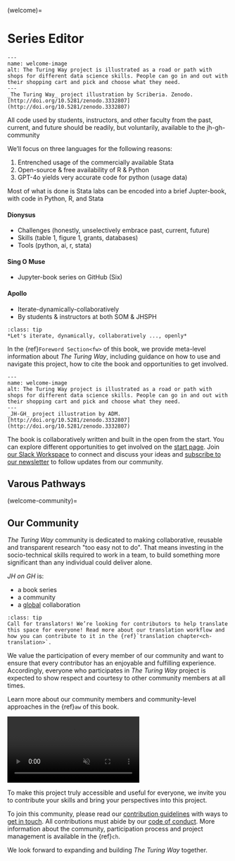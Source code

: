 (welcome)=
# Series Editor


```{figure} https://upload.wikimedia.org/wikipedia/commons/6/6f/Top_StackOverflow_Tags.png
---
name: welcome-image
alt: The Turing Way project is illustrated as a road or path with shops for different data science skills. People can go in and out with their shopping cart and pick and choose what they need.
---
_The Turing Way_ project illustration by Scriberia. Zenodo. [http://doi.org/10.5281/zenodo.3332807](http://doi.org/10.5281/zenodo.3332807)
```

All code used by students, instructors, and other faculty from the past, current, and future should be readily, but voluntarily, available to the jh-gh-community

We’ll focus on three languages for the following reasons:
1. Entrenched usage of the commercially available Stata
2. Open-source & free availability of R & Python
3. GPT-4o yields very accurate code for python (usage data)

Most of what is done is Stata labs can be encoded into a brief Jupter-book, with code in Python, R, and Stata 

####  Dionysus 
- Challenges (honestly, unselectively embrace past, current, future)  
- Skills (table 1, figure 1, grants, databases)
- Tools (python, ai, r, stata)

####  Sing O Muse
- Jupyter-book series on GitHub (Six)

####  Apollo 
- Iterate-dynamically-collaboratively 
- By students & instructors at both SOM & JHSPH  

```{admonition} Top Tip
:class: tip
*Let's iterate, dynamically, collaboratively ..., openly*
```

In the {ref}`Foreword Section<fw>` of this book, we provide meta-level information about _The Turing Way_, including guidance on how to use and navigate this project, how to cite the book and opportunities to get involved.


```{figure} https://abikesa.github.io/zarathustra/python.png
---
name: welcome-image
alt: The Turing Way project is illustrated as a road or path with shops for different data science skills. People can go in and out with their shopping cart and pick and choose what they need.
---
_JH-GH_ project illustration by ADM. [http://doi.org/10.5281/zenodo.3332807](http://doi.org/10.5281/zenodo.3332807)
```



The book is collaboratively written and built in the open from the start.
You can explore different opportunities to get involved on the [start page](https://the-turing-way.start.page/).
Join [our Slack Workspace](https://join.slack.com/t/theturingway/shared_invite/zt-fn608gvb-h_ZSpoA29cCdUwR~TIqpBw) to connect and discuss your ideas and [subscribe to our newsletter](https://buttondown.email/turingway) to follow updates from our community.

## Varous Pathways

(welcome-community)=
## Our Community

_The Turing Way_ community is dedicated to making collaborative, reusable and transparent research "too easy not to do".
That means investing in the socio-technical skills required to work in a team, to build something more significant than any individual could deliver alone.

_JH on GH_ is:

* a book series
* a community
* a [global](https://jhufena.github.io/home/intro.html) collaboration

```{admonition} Translation
:class: tip
Call for translators! We’re looking for contributors to help translate this space for everyone! Read more about our translation workflow and how you can contribute to it in the {ref}`translation chapter<ch-translation>`.
```

We value the participation of every member of our community and want to ensure that every contributor has an enjoyable and fulfilling experience.
Accordingly, everyone who participates in _The Turing Way_ project is expected to show respect and courtesy to other community members at all times.

Learn more about our community members and community-level approaches in the {ref}`aw` of this book. 

<video controls loop autoplay muted>
  <source src="_static/videos/contributors.mp4" type="video/mp4">
  <p>Video showing screen capture of contributors table, smiling faces and emojis representing the types of contributions in a table.</p>
</video>

To make this project truly accessible and useful for everyone, we invite you to contribute your skills and bring your perspectives into this project.

To join this community, please read our [contribution guidelines](https://github.com/the-turing-way/the-turing-way/blob/main/CONTRIBUTING.md) with ways to [get in touch](https://github.com/the-turing-way/the-turing-way#get-in-touch).
All contributions must abide by our [code of conduct](https://github.com/the-turing-way/the-turing-way/blob/main/CODE_OF_CONDUCT.md).
More information about the community, participation process and project management is available in the {ref}`ch`.

We look forward to expanding and building _The Turing Way_ together.

